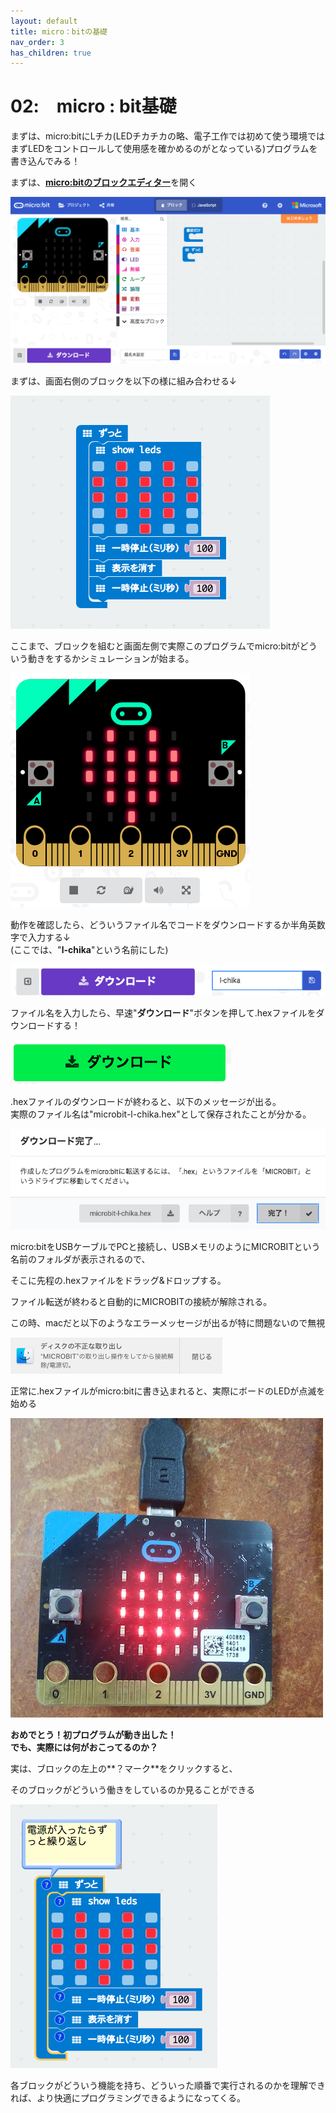 ```yaml
---
layout: default
title: micro：bitの基礎
nav_order: 3
has_children: true
---
```


# 02:　micro : bit基礎

まずは、micro:bitにLチカ\(LEDチカチカの略、電子工作では初めて使う環境ではまずLEDをコントロールして使用感を確かめるのがとなっている\)プログラムを書き込んでみる！

まずは、[**micro:bitのブロックエディター**](https://makecode.microbit.org/#)を開く

<img src="./assets/スクリーンショット 2018-08-01 11.54.25.png" alt="hi" class="inline"/>

まずは、画面右側のブロックを以下の様に組み合わせる↓

<img src="./assets/スクリーンショット 2018-08-01 11.57.37.png" alt="hi" class="inline"/>

ここまで、ブロックを組むと画面左側で実際このプログラムでmicro:bitがどういう動きをするかシミュレーションが始まる。

<img src="./assets/スクリーンショット 2018-08-01 14.04.53.png" alt="hi" class="inline"/>

動作を確認したら、どういうファイル名でコードをダウンロードするか半角英数字で入力する↓  
\(ここでは、"**l-chika**"という名前にした\)  

<img src="./assets/スクリーンショット 2018-08-01 12.03.05.png" alt="hi" class="inline"/>

ファイル名を入力したら、早速"**ダウンロード**"ボタンを押して.hexファイルをダウンロードする！  

<img src="./assets/スクリーンショット 2018-08-01 12.03.19.png" alt="hi" class="inline"/>

.hexファイルのダウンロードが終わると、以下のメッセージが出る。  
実際のファイル名は"microbit-l-chika.hex"として保存されたことが分かる。


<img src="./assets/スクリーンショット 2018-08-01 12.03.54.png" alt="hi" class="inline"/>

micro:bitをUSBケーブルでPCと接続し、USBメモリのようにMICROBITという名前のフォルダが表示されるので、

そこに先程の.hexファイルをドラッグ&ドロップする。

ファイル転送が終わると自動的にMICROBITの接続が解除される。

この時、macだと以下のようなエラーメッセージが出るが特に問題ないので無視


<img src="./assets/スクリーンショット 2018-08-01 12.18.38.png" alt="hi" class="inline"/>

正常に.hexファイルがmicro:bitに書き込まれると、実際にボードのLEDが点滅を始める


<img src="./assets/l-chika.jpg" alt="hi" class="inline"/>

**おめでとう！初プログラムが動き出した！  
でも、実際には何がおこってるのか？**

実は、ブロックの左上の**？マーク**をクリックすると、

そのブロックがどういう働きをしているのか見ることができる

<img src="./assets/スクリーンショット 2018-08-01 14.19.11.png" alt="hi" class="inline"/>

各ブロックがどういう機能を持ち、どういった順番で実行されるのかを理解できれば、より快適にプログラミングできるようになってくる。
